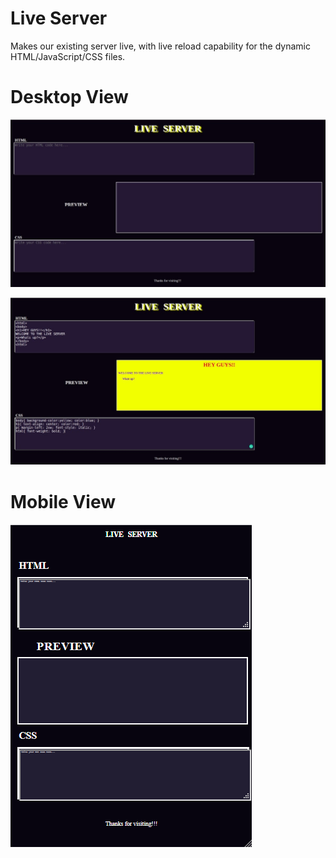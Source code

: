 # Live Server

Makes our existing server live, with live reload capability for the dynamic HTML/JavaScript/CSS files.

# Desktop View 

![](images/Desktop_view/Desktop_view.jpeg)

![](images/Desktop_view/Example.jpeg)

# Mobile View 

![](images/Mobile_view/Mobile_view.png)
